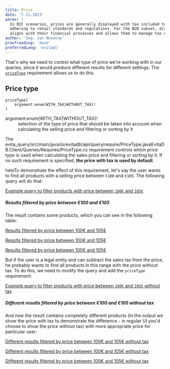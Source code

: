 ```yaml
---
title: Price
date: '7.11.2023'
perex: |
  In B2C scenarios, prices are generally displayed with tax included to give consumers the total purchase cost upfront, 
  adhering to retail standards and regulations. For the B2B subset, displaying prices without tax is critical as it 
  aligns with their financial processes and allows them to manage tax reclaim separately.
author: 'Ing. Jan Novotný'
proofreading: 'done'
preferredLang: 'evitaql'
---
```


That's why we need to control what type of price we're working with in our queries, since it would produce different 
results for different settings. The [`priceType`](../requirements/price.md#price-type) requirement allows us to do this.

## Price type

```evitaql-syntax
priceType(
    argument:enum(WITH_TAX|WITHOUT_TAX)!
)
```

<dl>
    <dt>argument:enum(WITH_TAX|WITHOUT_TAX)!</dt>
    <dd>
        selection of the type of price that should be taken into account when calculating the selling price and 
        filtering or sorting by it
    </dd>
</dl>


The <LanguageSpecific to="java,evitaql,rest,graphql"><SourceClass>evita_query/src/main/java/io/evitadb/api/query/require/PriceType.java</SourceClass></LanguageSpecific><LanguageSpecific to="csharp"><SourceClass>EvitaDB.Client/Queries/Requires/PriceType.cs</SourceClass></LanguageSpecific> requirement 
controls which price type is used when calculating the sales price and filtering or sorting by it. If no such 
requirement is specified, **the price with tax is used by default**.

heloTo demonstrate the effect of this requirement, let's say the user wants to find all products with a selling price 
between `€100` and `€105`. The following query will do that:

<SourceCodeTabs requires="evita_functional_tests/src/test/resources/META-INF/documentation/evitaql-init.java" langSpecificTabOnly>

[Example query to filter products with price between `100€` and `105€`](/documentation/user/en/query/requirements/examples/price/price-type.evitaql)

</SourceCodeTabs>

<Note type="info">

<NoteTitle toggles="true">

##### Results filtered by price between €100 and €105

</NoteTitle>

The result contains some products, which you can see in the following table:

<LanguageSpecific to="evitaql,java,csharp">

<MDInclude>[Results filtered by price between 100€ and 105€](/documentation/user/en/query/requirements/examples/price/price-type.evitaql.md)</MDInclude>

</LanguageSpecific>
<LanguageSpecific to="graphql">

<MDInclude sourceVariable="data.queryProduct.recordPage">[Results filtered by price between 100€ and 105€](/documentation/user/en/query/requirements/examples/price/price-type.graphql.json.md)</MDInclude>

</LanguageSpecific>
<LanguageSpecific to="rest">

<MDInclude sourceVariable="recordPage">[Results filtered by price between 100€ and 105€](/documentation/user/en/query/requirements/examples/price/price-type.rest.json.md)</MDInclude>

</LanguageSpecific>

</Note>

But if the user is a legal entity and can subtract the sales tax from the price, he probably wants to find all products
in this range with the price without tax. To do this, we need to modify the query and add the `priceType` requirement:

<SourceCodeTabs requires="evita_functional_tests/src/test/resources/META-INF/documentation/evitaql-init.java" langSpecificTabOnly>

[Example query to filter products with price between `100€` and `105€` without tax](/documentation/user/en/query/requirements/examples/price/price-type-without-tax.evitaql)

</SourceCodeTabs>

<Note type="info">

<NoteTitle toggles="true">

##### Different results filtered by price between €100 and €105 without tax

</NoteTitle>

And now the result contains completely different products (in the output we show the price with tax to demonstrate the 
difference - in regular UI you'd choose to show the price without tax) with more appropriate price for particular user:

<LanguageSpecific to="evitaql,java,csharp">

<MDInclude>[Different results filtered by price between 100€ and 105€ without tax](/documentation/user/en/query/requirements/examples/price/price-type-without-tax.evitaql.md)</MDInclude>

</LanguageSpecific>
<LanguageSpecific to="graphql">

<MDInclude sourceVariable="data.queryProduct.recordPage">[Different results filtered by price between 100€ and 105€ without tax](/documentation/user/en/query/requirements/examples/price/price-type-without-tax.graphql.json.md)</MDInclude>

</LanguageSpecific>
<LanguageSpecific to="rest">

<MDInclude sourceVariable="recordPage">[Different results filtered by price between 100€ and 105€ without tax](/documentation/user/en/query/requirements/examples/price/price-type-without-tax.rest.json.md)</MDInclude>

</LanguageSpecific>

</Note>
